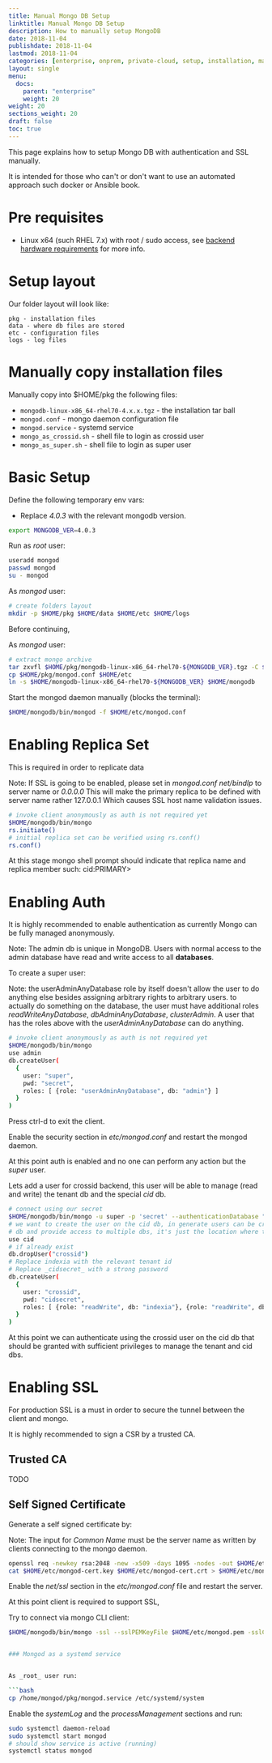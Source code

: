 ```yaml
---
title: Manual Mongo DB Setup
linktitle: Manual Mongo DB Setup
description: How to manually setup MongoDB
date: 2018-11-04
publishdate: 2018-11-04
lastmod: 2018-11-04
categories: [enterprise, onprem, private-cloud, setup, installation, manual]
layout: single
menu:
  docs:
    parent: "enterprise"
    weight: 20
weight: 20
sections_weight: 20
draft: false
toc: true
---
```


This page explains how to setup Mongo DB with authentication and SSL manually.

It is intended for those who can't or don't want to use an automated approach such docker or Ansible book.

# Pre requisites

- Linux x64 (such RHEL 7.x) with root / sudo access, see [backend hardware requirements](hardware-requirements) for more info.


# Setup layout

Our folder layout will look like:

```
pkg - installation files
data - where db files are stored
etc - configuration files
logs - log files
```

# Manually copy installation files

Manually copy into $HOME/pkg the following files:

- `mongodb-linux-x86_64-rhel70-4.x.x.tgz` - the installation tar ball
- `mongod.conf` - mongo daemon configuration file
- `mongod.service` - systemd service
- `mongo_as_crossid.sh` - shell file to login as crossid user
- `mongo_as_super.sh` - shell file to login as super user


# Basic Setup

Define the following temporary env vars:

- Replace _4.0.3_ with the relevant mongodb version.


```bash
export MONGODB_VER=4.0.3
```

Run as _root_ user:

```bash
useradd mongod
passwd mongod
su - mongod
```

As _mongod_ user:

```bash
# create folders layout
mkdir -p $HOME/pkg $HOME/data $HOME/etc $HOME/logs
```

Before continuing, 

As _mongod_ user:

```bash
# extract mongo archive
tar zxvfl $HOME/pkg/mongodb-linux-x86_64-rhel70-${MONGODB_VER}.tgz -C $HOME
cp $HOME/pkg/mongod.conf $HOME/etc
ln -s $HOME/mongodb-linux-x86_64-rhel70-${MONGODB_VER} $HOME/mongodb
```

Start the mongod daemon manually (blocks the terminal):

```bash
$HOME/mongodb/bin/mongod -f $HOME/etc/mongod.conf
```

# Enabling Replica Set

This is required in order to replicate data

Note: If SSL is going to be enabled, please set in _mongod.conf_ _net/bindIp_ to server name or _0.0.0.0_
This will make the primary replica to be defined with server name rather 127.0.0.1
Which causes SSL host name validation issues.

```bash
# invoke client anonymously as auth is not required yet
$HOME/mongodb/bin/mongo
rs.initiate()
# initial replica set can be verified using rs.conf()
rs.conf()
```
At this stage mongo shell prompt should indicate that replica name and replica member such: cid:PRIMARY>



# Enabling Auth

It is highly recommended to enable authentication as currently Mongo can be fully managed anonymously.

Note: The admin db is unique in MongoDB. Users with normal access to the admin database have read and write access to all **databases**.


To create a super user:

Note: the userAdminAnyDatabase role by itself doesn't allow the user to do anything else besides assigning arbitrary rights to arbitrary users.
to actually do something on the database, the user must have additional roles _readWriteAnyDatabase_, _dbAdminAnyDatabase_, _clusterAdmin_.
A user that has the roles above with the _userAdminAnyDatabase_ can do anything.


```bash
# invoke client anonymously as auth is not required yet
$HOME/mongodb/bin/mongo
use admin
db.createUser(
  {
    user: "super",
    pwd: "secret",
    roles: [ {role: "userAdminAnyDatabase", db: "admin"} ]
  }
)
```

Press ctrl-d to exit the client.

Enable the security section in _etc/mongod.conf_ and restart the mongod daemon.

At this point auth is enabled and no one can perform any action but the _super_ user.



Lets add a user for crossid backend, this user will be able to manage (read and write) the tenant db and the special _cid_ db.


```bash
# connect using our secret
$HOME/mongodb/bin/mongo -u super -p 'secret' --authenticationDatabase "admin"
# we want to create the user on the cid db, in generate users can be created in any
# db and provide access to multiple dbs, it's just the location where the user is stored
use cid
# if already exist
db.dropUser("crossid")
# Replace indexia with the relevant tenant id
# Replace _cidsecret_ with a strong password
db.createUser(
  {
    user: "crossid",
    pwd: "cidsecret",
    roles: [ {role: "readWrite", db: "indexia"}, {role: "readWrite", db: "cid"} ]
  }
)
```

At this point we can authenticate using the crossid user on the cid db that should be granted with sufficient privileges to manage the tenant and cid dbs.


# Enabling SSL


For production SSL is a must in order to secure the tunnel between the client and mongo.


It is highly recommended to sign a CSR by a trusted CA.


## Trusted CA

TODO


## Self Signed Certificate

Generate a self signed certificate by:

Note: The input for _Common Name_ must be the server name as written by clients connecting to the mongo daemon.


```bash
openssl req -newkey rsa:2048 -new -x509 -days 1095 -nodes -out $HOME/etc/mongod-cert.crt -keyout $HOME/etc/mongod-cert.key
cat $HOME/etc/mongod-cert.key $HOME/etc/mongod-cert.crt > $HOME/etc/mongod.pem
```

Enable the _net/ssl_ section in the _etc/mongod.conf_ file and restart the server.

At this point client is required to support SSL,

Try to connect via mongo CLI client:


```bash
$HOME/mongodb/bin/mongo -ssl --sslPEMKeyFile $HOME/etc/mongod.pem -sslCAFile $HOME/etc/mongod.pem -u crossid -p 'cidsecret' --authenticationDatabase "cid" serverName:27017/cid


### Mongod as a systemd service


As _root_ user run:

```bash
cp /home/mongod/pkg/mongod.service /etc/systemd/system
```

Enable the _systemLog_ and the _processManagement_ sections and run:

```bash
sudo systemctl daemon-reload
sudo systemctl start mongod
# should show service is active (running)
systemctl status mongod
```

